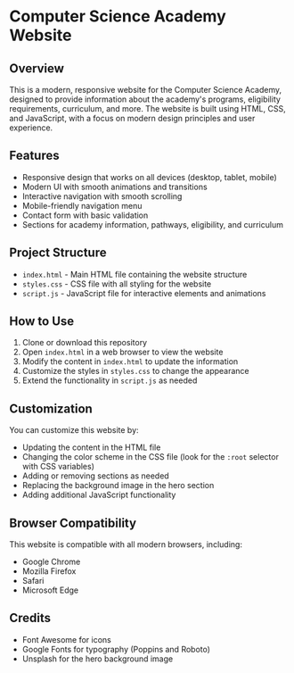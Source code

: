 # Computer Science Academy Website

## Overview
This is a modern, responsive website for the Computer Science Academy, designed to provide information about the academy's programs, eligibility requirements, curriculum, and more. The website is built using HTML, CSS, and JavaScript, with a focus on modern design principles and user experience.

## Features
- Responsive design that works on all devices (desktop, tablet, mobile)
- Modern UI with smooth animations and transitions
- Interactive navigation with smooth scrolling
- Mobile-friendly navigation menu
- Contact form with basic validation
- Sections for academy information, pathways, eligibility, and curriculum

## Project Structure
- `index.html` - Main HTML file containing the website structure
- `styles.css` - CSS file with all styling for the website
- `script.js` - JavaScript file for interactive elements and animations

## How to Use
1. Clone or download this repository
2. Open `index.html` in a web browser to view the website
3. Modify the content in `index.html` to update the information
4. Customize the styles in `styles.css` to change the appearance
5. Extend the functionality in `script.js` as needed

## Customization
You can customize this website by:
- Updating the content in the HTML file
- Changing the color scheme in the CSS file (look for the `:root` selector with CSS variables)
- Adding or removing sections as needed
- Replacing the background image in the hero section
- Adding additional JavaScript functionality

## Browser Compatibility
This website is compatible with all modern browsers, including:
- Google Chrome
- Mozilla Firefox
- Safari
- Microsoft Edge

## Credits
- Font Awesome for icons
- Google Fonts for typography (Poppins and Roboto)
- Unsplash for the hero background image

